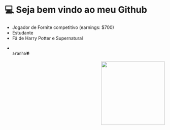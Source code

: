 # 💻 Seja bem vindo ao meu Github 

- Jogador de Fornite competitivo (earnings: $700) 
- Estudante
- Fã de Harry Potter e Supernatural
-                                                                                         aranha🕷️

 <img align="right" alt="" src="https://i.pinimg.com/originals/f5/01/25/f50125445871dff98f3a52bcdf3bce6b.gif?raw=true"  width="200px"/>
